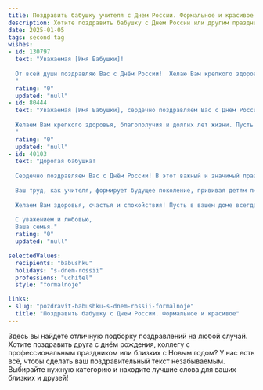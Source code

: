 ```yaml
---
title: Поздравить бабушку учителя с Днем России. Формальное и красивое
description: Хотите поздравить бабушку с Днем России или другим праздником? Наш ИИ создаст незабываемое поздравление, а вы обязательно выделитесь среди других.  
date: 2025-01-05
tags: second tag
wishes:
- id: 130797
  text: "Уважаемая [Имя Бабушки]!
  
  От всей души поздравляю Вас с Днём России!  Желаю Вам крепкого здоровья, благополучия и мирного неба над головой.  Ваш многолетний труд учителя – это неоценимая заслуга перед нашей страной, и мы глубоко Вам за это благодарны. Пусть этот праздничный день принесёт Вам радость и гордость за нашу Родину!
  "
  rating: "0"
  updated: "null"
- id: 80444
  text: "Уважаемая [Имя Бабушки], сердечно поздравляем Вас с Днем России!
  
  Желаем Вам крепкого здоровья, благополучия и долгих лет жизни. Пусть Ваш педагогический опыт и мудрость продолжают вдохновлять и помогать подрастающему поколению.
  "
  rating: "0"
  updated: "null"
- id: 40103
  text: "Дорогая бабушка!
  
  Сердечно поздравляем Вас с Днём России! В этот важный и значимый праздник мы отмечаем единство и сплочённость нашего многонационального народа, гордимся богатым культурным наследием и достижениями нашей страны.
  
  Ваш труд, как учителя, формирует будущее поколение, прививая детям любовь к знаниям и родной земле. Вы являетесь примером мудрости, доброты и терпения, и ваша самоотверженная работа вдохновляет нас всех.
  
  Желаем Вам здоровья, счастья и спокойствия! Пусть в вашем доме всегда царит атмосфера любви и уюта, а каждый день приносит радость и новые впечатления.
  
  С уважением и любовью,
  Ваша семья."
  rating: "0"
  updated: "null"

selectedValues:
  recipients: "babushku"
  holidays: "s-dnem-rossii"
  professions: "uchitel"
  style: "formalnoje"

links:
- slug: "pozdravit-babushku-s-dnem-rossii-formalnoje"
  title: "Поздравить бабушку с Днем России. Формальное и красивое"
---
```


Здесь вы найдете отличную подборку поздравлений на любой случай.
Хотите поздравить друга с днём рождения, коллегу с профессиональным праздником или близких с Новым годом? У нас есть всё, чтобы сделать ваш поздравительный текст незабываемым. Выбирайте нужную категорию и находите лучшие слова для ваших близких и друзей!
